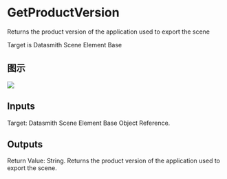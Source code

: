 # GetProductVersion

Returns the product version of the application used to export the scene

Target is Datasmith Scene Element Base

## 图示

![]($-20221218-18402128.png)

## Inputs

Target: Datasmith Scene Element Base Object Reference.  

## Outputs

Return Value: String. Returns the product version of the application used to export the scene.

